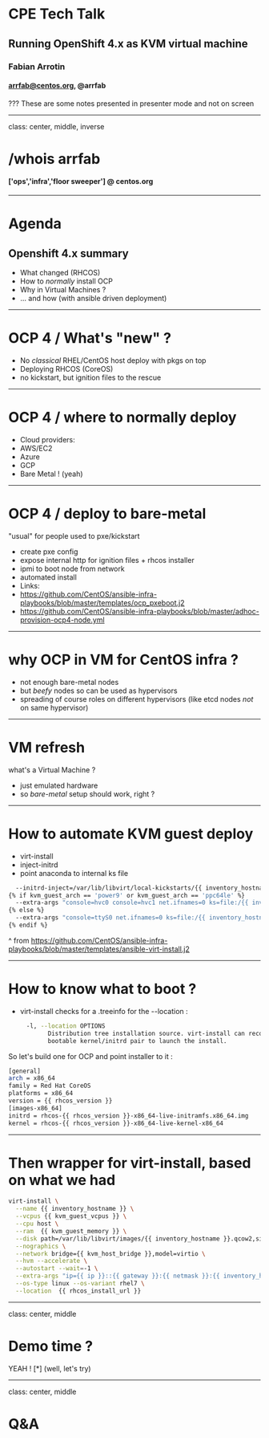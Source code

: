 
# CPE Tech Talk
## Running OpenShift 4.x as KVM virtual machine
### Fabian Arrotin
#### arrfab@centos.org, @arrfab

???
These are some notes presented in presenter mode and not on screen

---
class: center, middle, inverse

# /whois arrfab 
#### ['ops','infra','floor sweeper'] @ centos.org
---
# Agenda

## Openshift 4.x summary
 * What changed (RHCOS)
 * How to *normally* install OCP
 * Why in Virtual Machines ? 
 * ... and how (with ansible driven deployment)

---
# OCP 4 / What's "new" ?

 * No *classical* RHEL/CentOS host deploy with pkgs on top
 * Deploying RHCOS (CoreOS)
 * no kickstart, but ignition files to the rescue

---
# OCP 4 / where to normally deploy

 * Cloud providers:
  * AWS/EC2
  * Azure
  * GCP
 * Bare Metal ! (yeah) 

---
# OCP 4 / deploy to bare-metal
"usual" for people used to pxe/kickstart

 * create pxe config
 * expose internal http for ignition files + rhcos installer
 * ipmi to boot node from network
 * automated install
 * Links:
  * https://github.com/CentOS/ansible-infra-playbooks/blob/master/templates/ocp_pxeboot.j2
  * https://github.com/CentOS/ansible-infra-playbooks/blob/master/adhoc-provision-ocp4-node.yml

---
# why OCP in VM for CentOS infra ?

 * not enough bare-metal nodes
 * but *beefy* nodes so can be used as hypervisors
 * spreading of course roles on different hypervisors (like etcd nodes *not* on same hypervisor)

---
# VM refresh

what's a Virtual Machine  ?
 * just emulated hardware
 * so *bare-metal* setup should work, right ?
 
---
# How to automate KVM guest deploy

 * virt-install
 * inject-initrd
 * point anaconda to internal ks file
```bash
  --initrd-inject=/var/lib/libvirt/local-kickstarts/{{ inventory_hostname }}.cfg \
{% if kvm_guest_arch == 'power9' or kvm_guest_arch == 'ppc64le' %}
  --extra-args "console=hvc0 console=hvc1 net.ifnames=0 ks=file:/{{ inventory_hostname }}.cfg" \
{% else %}
  --extra-args "console=ttyS0 net.ifnames=0 ks=file:/{{ inventory_hostname }}.cfg" \
{% endif %}
```
^ from https://github.com/CentOS/ansible-infra-playbooks/blob/master/templates/ansible-virt-install.j2

---
# How to know what to boot ?

 * virt-install checks for a .treeinfo for the --location :

```bash
     -l, --location OPTIONS
           Distribution tree installation source. virt-install can recognize certain distribution trees and fetches a
           bootable kernel/initrd pair to launch the install.
```
 
So let's build one for OCP and point installer to it : 
```bash
[general]
arch = x86_64
family = Red Hat CoreOS
platforms = x86_64
version = {{ rhcos_version }}
[images-x86_64]
initrd = rhcos-{{ rhcos_version }}-x86_64-live-initramfs.x86_64.img
kernel = rhcos-{{ rhcos_version }}-x86_64-live-kernel-x86_64
```
---
# Then wrapper for virt-install, based on what we had
```bash
virt-install \
  --name {{ inventory_hostname }} \
  --vcpus {{ kvm_guest_vcpus }} \
  --cpu host \
  --ram  {{ kvm_guest_memory }} \
  --disk path=/var/lib/libvirt/images/{{ inventory_hostname }}.qcow2,size={{ kvm_guest_disk_size }},format=qcow2,device=disk,bus=virtio,cache=none \
  --nographics \
  --network bridge={{ kvm_host_bridge }},model=virtio \
  --hvm --accelerate \
  --autostart --wait=-1 \
  --extra-args "ip={{ ip }}::{{ gateway }}:{{ netmask }}:{{ inventory_hostname }}:{{ kvm_guest_vnic }}:none {% for ns in nameservers -%} nameserver={{ ns }} {% endfor -%} console=ttyS0 nomodeset rd.neednet=1 coreos.inst=yes coreos.inst.install_dev=vda coreos.live.rootfs_url={{ rhcos_install_rootfs_url }} coreos.inst.ignition_url={{ rhcos_ignition_file_url }} " \
  --os-type linux --os-variant rhel7 \
  --location  {{ rhcos_install_url }}

```
---
class: center, middle
# Demo time ? 
YEAH ! [*] (well, let's try)


---
class: center, middle
# Q&A

